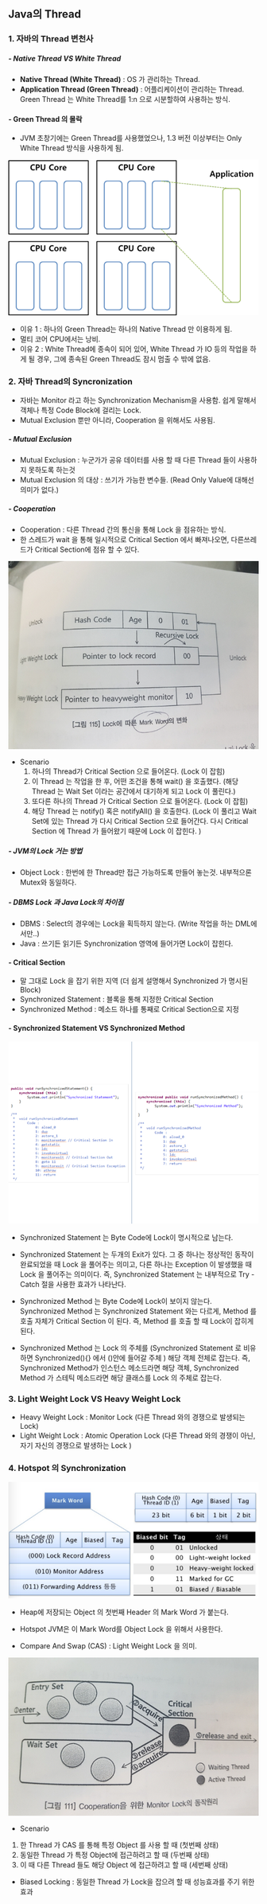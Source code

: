## Java의 Thread

### 1. 자바의 Thread 변천사

##### - Native Thread VS White Thread
* **Native Thread (White Thread)** : OS 가 관리하는 Thread.
* **Application Thread (Green Thread)** : 어플리케이션이 관리하는 Thread. Green Thread 는 White Thread를 1:n 으로 시분할하여 사용하는 방식.


#### - Green Thread 의 몰락

* JVM 초창기에는 Green Thread를 사용했었으나, 1.3 버전 이상부터는 Only White Thread 방식을 사용하게 됨.

![Referenced Object Load](./img01.png)

* 이유 1 : 하나의 Green Thread는 하나의 Native Thread 만 이용하게 됨.
 * 멀티 코어 CPU에서는 낭비.
* 이유 2 : White Thread에 종속이 되어 있어, White Thread 가 IO 등의 작업을 하게 될 경우, 그에 종속된 Green Thread도 잠시 멈출 수 밖에 없음.

### 2. 자바 Thread의 Syncronization

* 자바는 Monitor 라고 하는 Synchronization Mechanism을 사용함. 쉽게 말해서 객체나 특정 Code Block에 걸리는 Lock.
* Mutual Exclusion 뿐만 아니라, Cooperation 을 위해서도 사용됨.

##### - Mutual Exclusion

* Mutual Exclusion : 누군가가 공유 데이터를 사용 할 때 다른 Thread 들이 사용하지 못하도록 하는것
* Mutual Exclusion 의 대상 : 쓰기가 가능한 변수들. (Read Only Value에 대해선 의미가 없다.)


##### - Cooperation

* Cooperation : 다른 Thread 간의 통신을 통해 Lock 을 점유하는 방식.
* 한 스레드가 wait 을 통해 일시적으로 Critical Section 에서 빠져나오면, 다른쓰레드가 Critical Section에 점유 할 수 있다.

![Referenced Object Load](./pic01.jpg)

* Scenario
  1. 하나의 Thread가 Critical Section 으로 들어온다. (Lock 이 잡힘)
  2. 이 Thread 는 작업을 한 후, 어떤 조건을 통해 wait() 을 호출했다. (해당 Thread 는 Wait Set 이라는 공간에서 대기하게 되고 Lock 이 풀린다.)
  3. 또다른 하나의 Thread 가 Critical Section 으로 들어온다. (Lock 이 잡힘)
  4. 해당 Thread 는 notify() 혹은 notifyAll() 을 호출한다. (Lock 이 풀리고 Wait Set에 있는 Thread 가 다시 Critical Section 으로 들어간다. 다시 Critical Section 에 Thread 가 들어왔기 때문에 Lock 이 잡힌다. )

##### - JVM의 Lock 거는 방법

* Object Lock : 한번에 한 Thread만 접근 가능하도록 만들어 놓는것. 내부적으론 Mutex와 동일하다.

##### - DBMS Lock 과 Java Lock의 차이점

* DBMS : Select의 경우에는 Lock을 획득하지 않는다. (Write 작업을 하는 DML에서만..)
* Java : 쓰기든 읽기든 Synchronization 영역에 들어가면 Lock이 잡힌다.

#### - Critical Section

* 말 그대로 Lock 을 잡기 위한 지역 (더 쉽게 설명해서 Synchronized 가 명시된 Block)
* Synchronized Statement : 블록을 통해 지정한 Critical Section
* Synchronized Method : 메소드 하나를 통째로 Critical Section으로 지정

#### - Synchronized Statement VS Synchronized Method

![Referenced Object Load](./img02.png)

* Synchronized Statement 는 Byte Code에 Lock이 명시적으로 남는다.
* Synchronized Statement 는 두개의 Exit가 있다. 그 중 하나는 정상적인 동작이 완료되었을 때 Lock 을 풀어주는 의미고, 다른 하나는 Exception 이 발생했을 때 Lock 을 풀어주는 의미이다. 즉, Synchronized Statement 는 내부적으로 Try - Catch 절을 사용한 효과가 나타난다.

* Synchronized Method 는 Byte Code에 Lock이 보이지 않는다. Synchronized Method 는 Synchronized Statement 와는 다르게, Method 를 호출 자체가 Critical Section 이 된다. 즉, Method 를 호출 할 때 Lock이 잡히게 된다.
* Synchronized Method 는 Lock 의 주체를 (Synchronized Statement 로 비유하면 Synchronized(){} 에서 ()안에 들어갈 주체 ) 해당 객체 전체로 잡는다. 즉, Synchronized Method가 인스턴스 메소드라면 해당 객체, Synchronized Method 가 스테틱 메소드라면 해당 클래스를 Lock 의 주체로 잡는다.

### 3. Light Weight Lock VS Heavy Weight Lock

* Heavy Weight Lock : Monitor Lock (다른 Thread 와의 경쟁으로 발생되는 Lock)
* Light Weight Lock : Atomic Operation Lock (다른 Thread 와의 경쟁이 아닌, 자기 자신의 경쟁으로 발생하는 Lock )

### 4. Hotspot 의 Synchronization

![Referenced Object Load](./img03.png)

* Heap에 저장되는 Object 의 첫번째 Header 의 Mark Word 가 붙는다.
* Hotspot JVM은 이 Mark Word를 Object Lock 을 위해서 사용한다.

* Compare And Swap (CAS) : Light Weight Lock 을 의미.

![Referenced Object Load](./pic02.jpg)

* Scenario
 1. 한 Thread 가 CAS 를 통해 특정 Object 를 사용 할 때 (첫번째 상태)
 2. 동일한 Thread 가 특정 Object에 접근하려고 할 때 (두번째 상태)
 3. 이 때 다른 Thread 들도 해당 Object 에 접근하려고 할 때 (세번째 상태)

* Biased Locking : 동일한 Thread 가 Lock을 잡으려 할 때 성능효과를 주기 위한 효과
